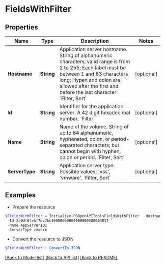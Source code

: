 # FieldsWithFilter
## Properties

Name | Type | Description | Notes
------------ | ------------- | ------------- | -------------
**Hostname** | **String** | Application server hostname. String of alphanumeric characters, valid range is from 2 to 255; Each label must be between 1 and 63 characters long; Hypen and  colon are allowed after the first and before the last character. &#x60;Filter, Sort&#x60; | [optional] 
**Id** | **String** | Identifier for the application server. A 42 digit hexadecimal number. &#x60;Filter&#x60; | [optional] 
**Name** | **String** | Name of the volume. String of up to 64 alphanumeric, hyphenated, colon, or period-separated characters; but cannot begin with hyphen, colon or period. &#x60;Filter, Sort&#x60; | [optional] 
**ServerType** | **String** | Application server type. Possible values: &#39;vss&#39;, &#39;vmware&#39;. &#x60;Filter, Sort&#x60; | [optional] 

## Examples

- Prepare the resource
```powershell
$FieldsWithFilter = Initialize-PSOpenAPIToolsFieldsWithFilter  -Hostname nimble-appserver.com `
 -Id 2a0df0fe6f7dc7bb16000000000000000000004817 `
 -Name AppServer101 `
 -ServerType vmware
```

- Convert the resource to JSON
```powershell
$FieldsWithFilter | ConvertTo-JSON
```

[[Back to Model list]](../README.md#documentation-for-models) [[Back to API list]](../README.md#documentation-for-api-endpoints) [[Back to README]](../README.md)

